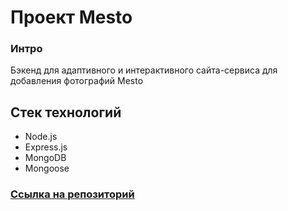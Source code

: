 
# Проект Mesto 

### Интро
Бэкенд для адаптивного и интерактивного сайта-сервиса для добавления фотографий Mesto

## Стек технологий
* Node.js
* Express.js
* MongoDB
* Mongoose

### [Ссылка на репозиторий](https://github.com/polovnikova-irina/express-mesto-gha)

